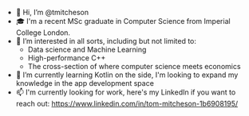 - 👋 Hi, I’m @tmitcheson
- 🎓 I'm a recent MSc graduate in Computer Science from Imperial College London.
- 👀 I’m interested in all sorts, including but not limited to:
    - Data science and Machine Learning
    - High-performance C++
    - The cross-section of where computer science meets economics
- 🌱 I’m currently learning Kotlin on the side, I'm looking to expand my knowledge in the app development space
- 📫 I'm currently looking for work, here's my LinkedIn if you want to reach out: https://www.linkedin.com/in/tom-mitcheson-1b6908195/

<!---
tmitcheson/tmitcheson is a ✨ special ✨ repository because its `README.md` (this file) appears on your GitHub profile.
You can click the Preview link to take a look at your changes.
--->
